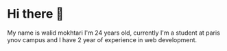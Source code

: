 # Hi there 👋

My name is walid mokhtari I'm 24 years old, currently I'm a student at paris ynov campus and I have 2 year of experience in web development.
